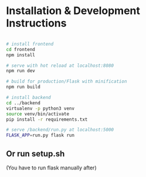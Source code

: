 # Installation & Development Instructions

``` bash

# install frontend
cd frontend
npm install

# serve with hot reload at localhost:8080
npm run dev

# build for production/Flask with minification
npm run build

# install backend
cd ../backend
virtualenv -p python3 venv
source venv/bin/activate
pip install -r requirements.txt

# serve /backend/run.py at localhost:5000
FLASK_APP=run.py flask run
```

## Or run setup.sh

(You have to run flask manually after)